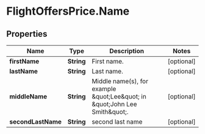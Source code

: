 # FlightOffersPrice.Name

## Properties

Name | Type | Description | Notes
------------ | ------------- | ------------- | -------------
**firstName** | **String** | First name. | [optional] 
**lastName** | **String** | Last name. | [optional] 
**middleName** | **String** | Middle name(s), for example \&quot;Lee\&quot; in \&quot;John Lee Smith\&quot;. | [optional] 
**secondLastName** | **String** | second last name | [optional] 


